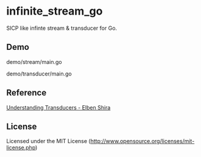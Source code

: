 # infinite_stream_go

SICP like infinte stream & transducer for Go.

## Demo

demo/stream/main.go

demo/transducer/main.go

## Reference

[Understanding Transducers - Elben Shira](http://elbenshira.com/blog/understanding-transducers/)

## License

Licensed under the MIT License (http://www.opensource.org/licenses/mit-license.php)
